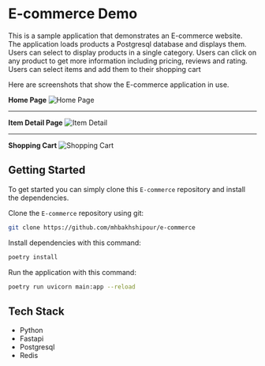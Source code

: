 # E-commerce Demo

This is a sample application that demonstrates an E-commerce website. The application loads 
products a Postgresql database and displays them. Users can select to display products in a single category. Users can 
click on any product to get more information including pricing, reviews and rating. Users can select items and 
add them to their shopping cart

Here are screenshots that show the E-commerce application in use.

**Home Page**
![Home Page]()

---

**Item Detail Page**
![Item Detail]()

---

**Shopping Cart**
![Shopping Cart]()

## Getting Started
To get started  you can simply clone this `E-commerce` repository and install the dependencies.

Clone the `E-commerce` repository using git:

```bash
git clone https://github.com/mhbakhshipour/e-commerce
```

Install dependencies with this command:
```bash
poetry install
```

Run the application with this command:
```bash
poetry run uvicorn main:app --reload
```

## Tech Stack
* Python
* Fastapi
* Postgresql
* Redis